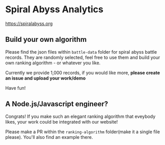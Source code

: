# Spiral Abyss Analytics

https://spiralabyss.org

## Build your own algorithm

Please find the json files within `battle-data` folder for spiral abyss battle records. They are randomly selected, feel free to use them and build your own ranking algorithm - or whatever you like.

Currently we provide 1,000 records, if you would like more, **please create an issue and upload your work/demo**

Have fun!

## A Node.js/Javascript engineer?

Congrats! If you make such an elegant ranking algorithm that eveybody likes, your work could be integrated with our website!

Please make a PR within the `ranking-algorithm` folder(make it a single file please). You'll also find an example there.
